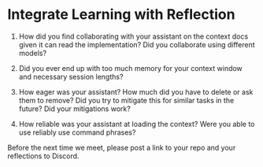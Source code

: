 # Integrate Learning with Reflection

1. How did you find collaborating with your assistant on the context docs given it can read the implementation? Did you collaborate using different models?

2. Did you ever end up with too much memory for your context window and necessary session lengths?

3. How eager was your assistant? How much did you have to delete or ask them to remove? Did you try to mitigate this for similar tasks in the future? Did your mitigations work?

4. How reliable was your assistant at loading the context? Were you able to use reliably use command phrases?

Before the next time we meet, please post a link to your repo and your reflections to Discord.